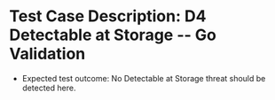 # Test Case Description: D4 Detectable at Storage -- Go Validation
- Expected test outcome: No Detectable at Storage threat should be detected here.